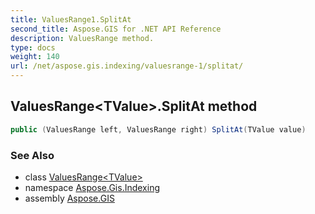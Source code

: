 ```yaml
---
title: ValuesRange1.SplitAt
second_title: Aspose.GIS for .NET API Reference
description: ValuesRange method. 
type: docs
weight: 140
url: /net/aspose.gis.indexing/valuesrange-1/splitat/
---
```

## ValuesRange&lt;TValue&gt;.SplitAt method

```csharp
public (ValuesRange left, ValuesRange right) SplitAt(TValue value)
```

### See Also

* class [ValuesRange&lt;TValue&gt;](../)
* namespace [Aspose.Gis.Indexing](../../valuesrange-1/)
* assembly [Aspose.GIS](../../../)


